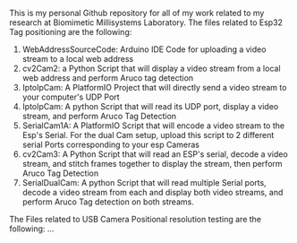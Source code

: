 This is my personal Github repository for all of my work related to my research at Biomimetic Millisystems Laboratory. The files related to Esp32 Tag positioning are the following:
1. WebAddressSourceCode: Arduino IDE Code for uploading a video stream to a local web address
2. cv2Cam2: a Python Script that will display a video stream from a local web address and perform Aruco tag detection
3. IptoIpCam: A PlatformIO Project that will directly send a video stream to your computer's UDP Port
4. IptoIpCam: A python Script that will read its UDP port, display a video stream, and perform Aruco Tag Detection
5. SerialCam1A: A PlatformIO Script that will encode a video stream to the Esp's Serial. For the dual Cam setup, upload this script to 2 different serial Ports corresponding to your esp Cameras
6. cv2Cam3: A Python Script that will read an ESP's serial, decode a video stream, and stitch frames together to display the stream, then perform Aruco Tag Detection
7. SerialDualCam: A python Script that will read multiple Serial ports, decode a video stream from each and display both video streams, and perform Aruco Tag detection on both streams.

The Files related to USB Camera Positional resolution testing are the following:
...
